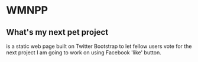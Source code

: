 WMNPP
==========
## What's my next pet project ##
is a static web page built on Twitter Bootstrap to let fellow users vote for the next project I am going to work on using Facebook 'like' button.
